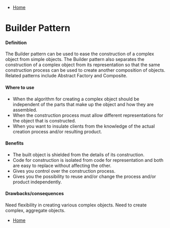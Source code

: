 * [Home](../../../../../README.md)
# Builder Pattern

#### Definition

The Builder pattern can be used to ease the construction of a complex object
from simple objects. The Builder pattern also separates the construction of a
complex object from its representation so that the same construction process
can be used to create another composition of objects.
Related patterns include Abstract Factory and Composite.

#### Where to use

* When the algorithm for creating a complex object should be independent of
the parts that make up the object and how they are assembled.
* When the construction process must allow different representations for the
object that is constructed.
* When you want to insulate clients from the knowledge of the actual
creation process and/or resulting product.

#### Benefits

* The built object is shielded from the details of its construction.
* Code for construction is isolated from code for representation and both are
easy to replace without affecting the other.
* Gives you control over the construction process.
* Gives you the possibility to reuse and/or change the process and/or product
independently.

#### Drawbacks/consequences

Need flexibility in creating various complex objects. Need to create complex,
aggregate objects.

* [Home](../../../../../README.md)
